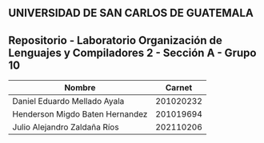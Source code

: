 ## UNIVERSIDAD DE SAN CARLOS DE GUATEMALA
## Repositorio - Laboratorio Organización de Lenguajes y Compiladores 2 - Sección A - Grupo 10

| Nombre | Carnet |
| ------------- | ------------- |
| Daniel Eduardo Mellado Ayala |  201020232  |
| Henderson Migdo Baten Hernandez | 201019694 |
| Julio Alejandro Zaldaña Ríos | 202110206 |
